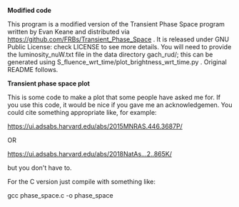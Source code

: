 <b>Modified code</b>

This program is a modified version of the Transient Phase Space program written by Evan Keane
and distributed via https://github.com/FRBs/Transient_Phase_Space . It is released under GNU Public
License: check LICENSE to see more details. You will need to provide the luminosity_nuW.txt file in
the data directory gach_rud/; this can be generated using S_fluence_wrt_time/plot_brightness_wrt_time.py .
Original README follows.

<b>Transient phase space plot</b>

This is some code to make a plot that some people have asked me
for. If you use this code, it would be nice if you gave me an
acknowledgemen. You could cite something appropriate like, for
example:

https://ui.adsabs.harvard.edu/abs/2015MNRAS.446.3687P/

OR 

https://ui.adsabs.harvard.edu/abs/2018NatAs...2..865K/

but you don't have to.

For the C version just compile with something like:

gcc phase_space.c -o phase_space
